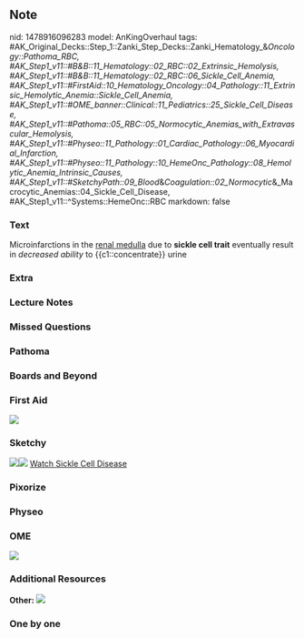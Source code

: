 ## Note
nid: 1478916096283
model: AnKingOverhaul
tags: #AK_Original_Decks::Step_1::Zanki_Step_Decks::Zanki_Hematology_&_Oncology::Pathoma_RBC, #AK_Step1_v11::#B&B::11_Hematology::02_RBC::02_Extrinsic_Hemolysis, #AK_Step1_v11::#B&B::11_Hematology::02_RBC::06_Sickle_Cell_Anemia, #AK_Step1_v11::#FirstAid::10_Hematology_Oncology::04_Pathology::11_Extrinsic_Hemolytic_Anemia::Sickle_Cell_Anemia, #AK_Step1_v11::#OME_banner::Clinical::11_Pediatrics::25_Sickle_Cell_Disease, #AK_Step1_v11::#Pathoma::05_RBC::05_Normocytic_Anemias_with_Extravascular_Hemolysis, #AK_Step1_v11::#Physeo::11_Pathology::01_Cardiac_Pathology::06_Myocardial_Infarction, #AK_Step1_v11::#Physeo::11_Pathology::10_HemeOnc_Pathology::08_Hemolytic_Anemia_Intrinsic_Causes, #AK_Step1_v11::#SketchyPath::09_Blood_&_Coagulation::02_Normocytic_&_Macrocytic_Anemias::04_Sickle_Cell_Disease, #AK_Step1_v11::^Systems::HemeOnc::RBC
markdown: false

### Text
<div>
  Microinfarctions in the <u>renal medulla</u> due to <b>sickle
  cell trait</b> eventually result in <i>decreased ability</i> to
  {{c1::concentrate}} urine
</div>

### Extra


### Lecture Notes


### Missed Questions


### Pathoma


### Boards and Beyond


### First Aid
<img src="tmpwpC3Rj.png">

### Sketchy
<img src="ckd%20&%20hematuria_1566160514431.jpg"><img src=
"Zoverall%20picture%20(70)_1566160514431.JPG"> <a href=
"https://dashboard.sketchy.com/study/medical/courses/medical-pathophysiology/units/medical-pathophysiology-blood-coagulation/videos/medical-pathophysiology-blood-and-coagulation-normocytic-and-macrocytic-anemias-sickle-cell-disease?utm_source=anki&utm_medium=partnership&utm_campaign=february_update&utm_content=medical">
Watch Sickle Cell Disease</a>

### Pixorize


### Physeo


### OME
<div class="ome-widget">
  <a href=
  "https://onlinemeded.org/spa/pediatrics/sickle-cell-disease/acquire?ref=anki">
  <img src="_OME_AnkiFlashcards_Lesson_2.png"></a>
</div>

### Additional Resources
<b>Other:</b> <img src="tmpCZ4FXy.png">

### One by one

